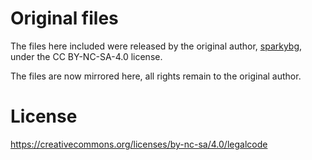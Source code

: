 # Original files

The files here included were released by the original author, [sparkybg](http://dangerousprototypes.com/forum/index.php?action=profile;u=75334), under the CC BY-NC-SA-4.0 license.   

The files are now mirrored here, all rights remain to the original author.

# License
https://creativecommons.org/licenses/by-nc-sa/4.0/legalcode
